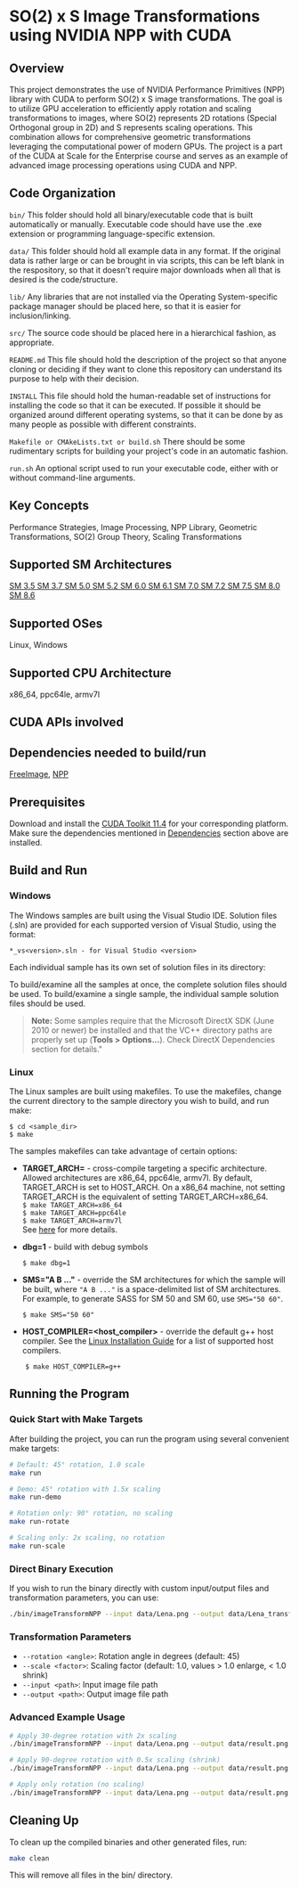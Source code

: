 # SO(2) x S Image Transformations using NVIDIA NPP with CUDA

## Overview

This project demonstrates the use of NVIDIA Performance Primitives (NPP) library with CUDA to perform SO(2) x S image transformations. The goal is to utilize GPU acceleration to efficiently apply rotation and scaling transformations to images, where SO(2) represents 2D rotations (Special Orthogonal group in 2D) and S represents scaling operations. This combination allows for comprehensive geometric transformations leveraging the computational power of modern GPUs. The project is a part of the CUDA at Scale for the Enterprise course and serves as an example of advanced image processing operations using CUDA and NPP.

## Code Organization

```bin/```
This folder should hold all binary/executable code that is built automatically or manually. Executable code should have use the .exe extension or programming language-specific extension.

```data/```
This folder should hold all example data in any format. If the original data is rather large or can be brought in via scripts, this can be left blank in the respository, so that it doesn't require major downloads when all that is desired is the code/structure.

```lib/```
Any libraries that are not installed via the Operating System-specific package manager should be placed here, so that it is easier for inclusion/linking.

```src/```
The source code should be placed here in a hierarchical fashion, as appropriate.

```README.md```
This file should hold the description of the project so that anyone cloning or deciding if they want to clone this repository can understand its purpose to help with their decision.

```INSTALL```
This file should hold the human-readable set of instructions for installing the code so that it can be executed. If possible it should be organized around different operating systems, so that it can be done by as many people as possible with different constraints.

```Makefile or CMAkeLists.txt or build.sh```
There should be some rudimentary scripts for building your project's code in an automatic fashion.

```run.sh```
An optional script used to run your executable code, either with or without command-line arguments.

## Key Concepts

Performance Strategies, Image Processing, NPP Library, Geometric Transformations, SO(2) Group Theory, Scaling Transformations

## Supported SM Architectures

[SM 3.5 ](https://developer.nvidia.com/cuda-gpus)  [SM 3.7 ](https://developer.nvidia.com/cuda-gpus)  [SM 5.0 ](https://developer.nvidia.com/cuda-gpus)  [SM 5.2 ](https://developer.nvidia.com/cuda-gpus)  [SM 6.0 ](https://developer.nvidia.com/cuda-gpus)  [SM 6.1 ](https://developer.nvidia.com/cuda-gpus)  [SM 7.0 ](https://developer.nvidia.com/cuda-gpus)  [SM 7.2 ](https://developer.nvidia.com/cuda-gpus)  [SM 7.5 ](https://developer.nvidia.com/cuda-gpus)  [SM 8.0 ](https://developer.nvidia.com/cuda-gpus)  [SM 8.6 ](https://developer.nvidia.com/cuda-gpus)

## Supported OSes

Linux, Windows

## Supported CPU Architecture

x86_64, ppc64le, armv7l

## CUDA APIs involved

## Dependencies needed to build/run
[FreeImage](../../README.md#freeimage), [NPP](../../README.md#npp)

## Prerequisites

Download and install the [CUDA Toolkit 11.4](https://developer.nvidia.com/cuda-downloads) for your corresponding platform.
Make sure the dependencies mentioned in [Dependencies]() section above are installed.

## Build and Run

### Windows
The Windows samples are built using the Visual Studio IDE. Solution files (.sln) are provided for each supported version of Visual Studio, using the format:
```
*_vs<version>.sln - for Visual Studio <version>
```
Each individual sample has its own set of solution files in its directory:

To build/examine all the samples at once, the complete solution files should be used. To build/examine a single sample, the individual sample solution files should be used.
> **Note:** Some samples require that the Microsoft DirectX SDK (June 2010 or newer) be installed and that the VC++ directory paths are properly set up (**Tools > Options...**). Check DirectX Dependencies section for details."

### Linux
The Linux samples are built using makefiles. To use the makefiles, change the current directory to the sample directory you wish to build, and run make:
```
$ cd <sample_dir>
$ make
```
The samples makefiles can take advantage of certain options:
*  **TARGET_ARCH=<arch>** - cross-compile targeting a specific architecture. Allowed architectures are x86_64, ppc64le, armv7l.
    By default, TARGET_ARCH is set to HOST_ARCH. On a x86_64 machine, not setting TARGET_ARCH is the equivalent of setting TARGET_ARCH=x86_64.<br/>
`$ make TARGET_ARCH=x86_64` <br/> `$ make TARGET_ARCH=ppc64le` <br/> `$ make TARGET_ARCH=armv7l` <br/>
    See [here](http://docs.nvidia.com/cuda/cuda-samples/index.html#cross-samples) for more details.
*   **dbg=1** - build with debug symbols
    ```
    $ make dbg=1
    ```
*   **SMS="A B ..."** - override the SM architectures for which the sample will be built, where `"A B ..."` is a space-delimited list of SM architectures. For example, to generate SASS for SM 50 and SM 60, use `SMS="50 60"`.
    ```
    $ make SMS="50 60"
    ```

*  **HOST_COMPILER=<host_compiler>** - override the default g++ host compiler. See the [Linux Installation Guide](http://docs.nvidia.com/cuda/cuda-installation-guide-linux/index.html#system-requirements) for a list of supported host compilers.
```
    $ make HOST_COMPILER=g++
```


## Running the Program

### Quick Start with Make Targets
After building the project, you can run the program using several convenient make targets:

```bash
# Default: 45° rotation, 1.0 scale
make run

# Demo: 45° rotation with 1.5x scaling  
make run-demo

# Rotation only: 90° rotation, no scaling
make run-rotate

# Scaling only: 2x scaling, no rotation
make run-scale
```

### Direct Binary Execution
If you wish to run the binary directly with custom input/output files and transformation parameters, you can use:

```bash
./bin/imageTransformNPP --input data/Lena.png --output data/Lena_transformed.png --rotation 45 --scale 1.5
```

### Transformation Parameters

- `--rotation <angle>`: Rotation angle in degrees (default: 45)
- `--scale <factor>`: Scaling factor (default: 1.0, values > 1.0 enlarge, < 1.0 shrink)
- `--input <path>`: Input image file path
- `--output <path>`: Output image file path

### Advanced Example Usage

```bash
# Apply 30-degree rotation with 2x scaling
./bin/imageTransformNPP --input data/Lena.png --output data/result.png --rotation 30 --scale 2.0

# Apply 90-degree rotation with 0.5x scaling (shrink)
./bin/imageTransformNPP --input data/Lena.png --output data/result.png --rotation 90 --scale 0.5

# Apply only rotation (no scaling)
./bin/imageTransformNPP --input data/Lena.png --output data/result.png --rotation 180 --scale 1.0
```

## Cleaning Up
To clean up the compiled binaries and other generated files, run:

```bash
make clean
```

This will remove all files in the bin/ directory.
